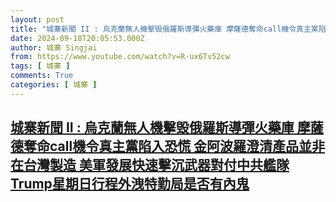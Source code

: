 ```yaml
---
layout: post
title: "城寨新聞 II : 烏克蘭無人機擊毁俄羅斯導彈火藥庫 摩薩德奪命call機令真主黨陷入恐慌 金阿波羅澄清產品並非在台灣製造  美軍發展快速擊沉武器對付中共艦隊 Trump星期日行程外洩特勤局是否有內鬼"
date: 2024-09-18T20:05:53.000Z
author: 城寨 Singjai
from: https://www.youtube.com/watch?v=R-ux6Tv52cw
tags: [ 城寨 ]
comments: True
categories: [ 城寨 ]
---
```

<!--1726689953000-->
[城寨新聞 II : 烏克蘭無人機擊毁俄羅斯導彈火藥庫 摩薩德奪命call機令真主黨陷入恐慌 金阿波羅澄清產品並非在台灣製造  美軍發展快速擊沉武器對付中共艦隊 Trump星期日行程外洩特勤局是否有內鬼](https://www.youtube.com/watch?v=R-ux6Tv52cw)
------

<div>

</div>
